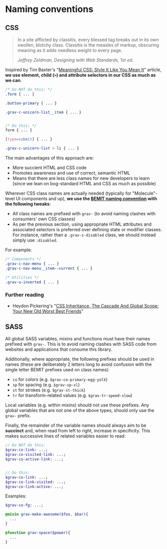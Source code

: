 # Naming conventions

## CSS

> In a site afflicted by classitis, every blessed tag breaks out in its own swollen, blotchy class. Classitis is the measles of markup, obscuring meaning as it adds needless weight to every page.
>
> _Jeffrey Zeldman, Designing with Web Standards, 1st ed._

Inspired by Tim Baxter's "[Meaningful CSS: Style It Like You Mean It](http://alistapart.com/article/meaningful-css-style-like-you-mean-it)" article, **we use element, child (`>`) and attribute selectors in our CSS as much as we can**.

```css
/* Do NOT do this: */
.form { ... }

.button-primary { ... }

.grav-c-unicorn-list__item { ... }


/* Do this: */
form { ... }

[type=submit] { ... }

.grav-c-unicorn-list > li { ... }
```

The main advantages of this approach are:

* More succient HTML and CSS code
* Promotes awareness and use of correct, semantic HTML
* Means that there are less class names for new developers to learn (since we lean on bog-standard HTML and CSS as much as possible)

Wherever CSS class names are actually needed (typically for "Molecule"-level UI components and up), **we use the [BEMIT naming convention](https://csswizardry.com/2015/08/bemit-taking-the-bem-naming-convention-a-step-further/) with the following tweaks**:

 * All class names are prefixed with `grav-` (to avoid naming clashes with consumers' own CSS classes)
 * As per the previous section, using appropriate HTML attributes and associated selectors is preferred over defining state or modifier classes. For instance, rather than a `.grav-s-disabled` class, we should instead simply use `:disabled`.
 
 For example:

```css
/* Components */
.grav-c-nav-menu { ... }
.grav-c-nav-menu__item--current { ... }

/* Utilities */
.grav-u-inverted { ... }
```

### Further reading

* Heydon Pickering's "[CSS Inheritance, The Cascade And Global Scope: Your New Old Worst Best Friends](https://www.smashingmagazine.com/2016/11/css-inheritance-cascade-global-scope-new-old-worst-best-friends/)" 


## SASS

All global SASS variables, mixins and functions must have their names prefixed with `grav-`. This is to avoid naming clashes with SASS code from websites and applications that consume this library.

Additionally, where appropriate, the following prefixes should be used in names (these are deliberately 2 letters long to avoid confusion with the single letter BEMIT prefixes used on class names):

* `co` for colors (e.g. `$grav-co-primary-egg-yolk`)
* `sp` for spacing (e.g. `$grav-sp-xl`)
* `st` for strokes (e.g. `$grav-st-thick`)
* `tr` for transform-related values (e.g. `$grav-tr-speed-slow`)

Local variables (e.g. within mixins) should not use these prefixes. Any global variables that are _not_ one of the above types, should only use the `grav-` prefix.

Finally, the remainder of the variable names should always aim to be **succinct** and, when read from left to right, increase in specificity. This makes successive lines of related variables easier to read:

```sass
// Do NOT do this:
$grav-co-link: ...;
$grav-co-visited-link: ...;
$grav-co-active-link: ...;


// Do this:
$grav-co-link: ...;
$grav-co-link-visited: ...;
$grav-co-link-active: ...;
```


Examples:
```sass
$grav-co-fg: ...;

@mixin grav-make-awesome($foo, $bar){
  ...
}

@function grav-space($power){
  ...
}
```
